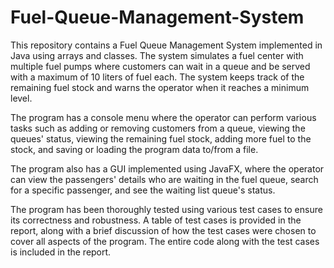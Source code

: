 # Fuel-Queue-Management-System

This repository contains a Fuel Queue Management System implemented in Java using arrays and classes. The system simulates a fuel center with multiple fuel pumps where customers can wait in a queue and be served with a maximum of 10 liters of fuel each. The system keeps track of the remaining fuel stock and warns the operator when it reaches a minimum level.

The program has a console menu where the operator can perform various tasks such as adding or removing customers from a queue, viewing the queues' status, viewing the remaining fuel stock, adding more fuel to the stock, and saving or loading the program data to/from a file.

The program also has a GUI implemented using JavaFX, where the operator can view the passengers' details who are waiting in the fuel queue, search for a specific passenger, and see the waiting list queue's status.

The program has been thoroughly tested using various test cases to ensure its correctness and robustness. A table of test cases is provided in the report, along with a brief discussion of how the test cases were chosen to cover all aspects of the program. The entire code along with the test cases is included in the report.
